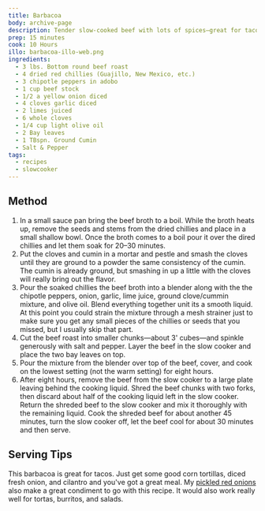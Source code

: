 ```yaml
---
title: Barbacoa
body: archive-page
description: Tender slow-cooked beef with lots of spices—great for tacos, tortas, or burritos.	
prep: 15 minutes
cook: 10 Hours
illo: barbacoa-illo-web.png
ingredients:
  - 3 lbs. Bottom round beef roast
  - 4 dried red chillies (Guajillo, New Mexico, etc.)
  - 3 chipotle peppers in adobo
  - 1 cup beef stock
  - 1/2 a yellow onion diced
  - 4 cloves garlic diced
  - 2 limes juiced
  - 6 whole cloves
  - 1/4 cup light olive oil
  - 2 Bay leaves
  - 1 TBspn. Ground Cumin
  - Salt & Pepper
tags:
  - recipes
  - slowcooker
---
```

## Method
1. In a small sauce pan bring the beef broth to a boil. While the broth heats up, remove the seeds and stems from the dried chillies and place in a small shallow bowl. Once the broth comes to a boil pour it over the dired chillies and let them soak for 20–30 minutes.
2. Put the cloves and cumin in a mortar and pestle and smash the cloves until they are ground to a powder the same consistency of the cumin. The cumin is already ground, but smashing in up a little with the cloves will really bring out the flavor.
3. Pour the soaked chillies the beef broth into a blender along with the the chipotle peppers, onion, garlic, lime juice, ground clove/cummin mixture, and olive oil. Blend everything together unit its a smooth liquid. At this point you could strain the mixture through a mesh strainer just to make sure you get any small pieces of the chillies or seeds that you missed, but I usually skip that part.
4. Cut the beef roast into smaller chunks—about 3' cubes—and spinkle generously with salt and pepper. Layer the beef in the slow cooker and place the two bay leaves on top.
5. Pour the mixture from the blender over top of the beef, cover, and cook on the lowest setting (not the warm setting) for eight hours.
6. After eight hours, remove the beef from the slow cooker to a large plate leaving behind the cooking liquid. Shred the beef chunks with two forks, then discard about half of the cooking liquid left in the slow cooker. Return the shreded beef to the slow cooker and mix it thoroughly with the remaining liquid. Cook the shreded beef for about another 45 minutes, turn the slow cooker off, let the beef cool for about 30 minutes and then serve.

## Serving Tips
This barbacoa is great for tacos. Just get some good corn tortillas, diced fresh onion, and cilantro and you've got a great meal. My [pickled red onions](http://recipes.levimcg.com/sides/pickled-red-onions.html) also make a great condiment to go with this recipe. It would also work really well for tortas, burritos, and salads.